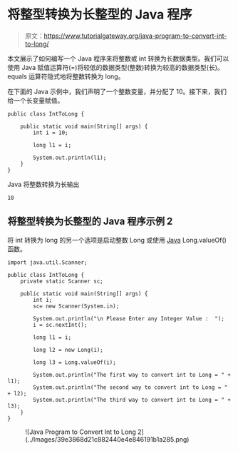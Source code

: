 # 将整型转换为长整型的 Java 程序

> 原文：<https://www.tutorialgateway.org/java-program-to-convert-int-to-long/>

本文展示了如何编写一个 Java 程序来将整数或 int 转换为长数据类型。我们可以使用 Java 赋值运算符(=)将较低的数据类型(整数)转换为较高的数据类型(长)。equals 运算符隐式地将整数转换为 long。

在下面的 Java 示例中，我们声明了一个整数变量，并分配了 10。接下来，我们给一个长变量赋值。

```
public class IntToLong {

	public static void main(String[] args) {
		int i = 10;

		long l1 = i;

		System.out.println(l1);
	}
}
```

Java 将整数转换为长输出

```
10
```

## 将整型转换为长整型的 Java 程序示例 2

将 int 转换为 long 的另一个选项是启动整数 Long 或使用 [Java](https://www.tutorialgateway.org/java-tutorial/) Long.valueOf()函数。

```
import java.util.Scanner;

public class IntToLong {
	private static Scanner sc;

	public static void main(String[] args) {
		int i;
		sc= new Scanner(System.in);

		System.out.println("\n Please Enter any Integer Value :  ");
		i = sc.nextInt();

		long l1 = i;

		long l2 = new Long(i);

		long l3 = Long.valueOf(i);

		System.out.println("The first way to convert int to Long = " + l1);
		System.out.println("The second way to convert int to Long = " + l2);
		System.out.println("The third way to convert int to Long = " + l3);
	}
}
```

<figure class="wp-block-image size-large">![Java Program to Convert Int to Long 2](../Images/39e3868d21c882440e4e846191b1a285.png)</figure>